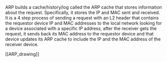 

ARP builds a cache/history/log called the ARP cache that stores information about the request. Specifically, it stores the IP and MAC sent and received. It is a 4 step process of sending a request with an L2 header that contains the requestor device IP and MAC addresses to the local network looking for a device associated with a specific IP address, after the receiver gets the request, it sends back its MAC address to the requestor device and that device updates its ARP cache to include the IP and the MAC address of the receiver device.

[[ARP_drawing]]